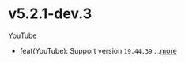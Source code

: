 # v5.2.1-dev.3
YouTube
- feat(YouTube): Support version `19.44.39` ...[more](https://github.com/inotia00/revanced-patches/releases/tag/v5.2.1-dev.3)

